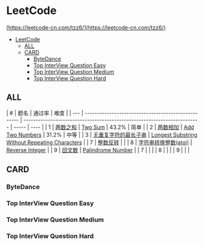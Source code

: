 # LeetCode
[https://leetcode-cn.com/tzz6/](https://leetcode-cn.com/tzz6/)

- [LeetCode](#leetcode)
  - [ALL](#all)
  - [CARD](#card)
    - [ByteDance](#bytedance)
    - [Top InterView Question Easy](#top-interview-question-easy)
    - [Top InterView Question Medium](#top-interview-question-medium)
    - [Top InterView Question Hard](#top-interview-question-hard)

## ALL
| #   | 题名                                                | 通过率                                                                   | 难度  |
| --- | --------------------------------------------------- | ------------------------------------------------------------------------ | ----- | ---- |
| 1   | [两数之和](../../tree/master/ALL/2.add-two-numbers) | [Two Sum](../../tree/master/ALL/2.add-two-numbers)                       | 43.2% | 简单 |
| 2   | [两数相加](../../tree/master/ALL/)                  | [Add Two Numbers](../../tree/master/ALL/)                                | 31.2% | 中等 |
| 3   | [无重复字符的最长子串](../../tree/master/ALL/)      | [Longest Substring Without Repeating Characters](../../tree/master/ALL/) |
| 7   | [整数反转](../../tree/master/ALL/7.reverse-integer) | [](../../tree/master/ALL/7.reverse-integer)                              |
| 8   | [字符串转换整数(atoi)](../../tree/master/ALL/)      | [Reverse Integer](../../tree/master/ALL/)                                |
| 9   | [回文数](../../tree/master/ALL/)                    | [Palindrome Number](../../tree/master/ALL/)                              |
| 7   | [](../../tree/master/ALL/)                          | [](../../tree/master/ALL/)                                               |
| 8   | [](../../tree/master/ALL/)                          | []()                                                                     |
| 9   | [](../../tree/master/ALL/)                          | []()                                                                     |

## CARD
### ByteDance
### Top InterView Question Easy
### Top InterView Question Medium
### Top InterView Question Hard
